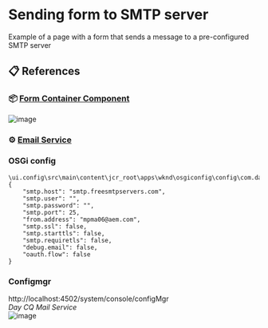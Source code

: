 # Sending form to SMTP server
Example of a page with a form that sends a message to a pre-configured SMTP server

## 📋 References

### 📦 [Form Container Component](https://experienceleague.adobe.com/docs/experience-manager-core-components/using/wcm-components/forms/form-container.html?lang=en)
  
![image](https://github.com/marcos-amaral/aem-guides-wknd/assets/79855686/ca47f31a-da84-4c27-80b7-7f50fcfeb56d)

### ⚙️ [Email Service](https://experienceleague.adobe.com/docs/experience-manager-learn/cloud-service/networking/examples/email-service.html?lang=en)

### OSGi config
```
\ui.config\src\main\content\jcr_root\apps\wknd\osgiconfig\config\com.day.cq.mailer.DefaultMailService.cfg.json
{
    "smtp.host": "smtp.freesmtpservers.com",
    "smtp.user": "",
    "smtp.password": "",
    "smtp.port": 25,
    "from.address": "mpma06@aem.com",
    "smtp.ssl": false,
    "smtp.starttls": false,
    "smtp.requiretls": false,
    "debug.email": false,
    "oauth.flow": false
}
```

### Configmgr  
http://localhost:4502/system/console/configMgr  
*Day CQ Mail Service*  
![image](https://github.com/marcos-amaral/aem-guides-wknd/assets/79855686/74b045b2-07b0-4a7a-a6a1-ea71ab98f762)
